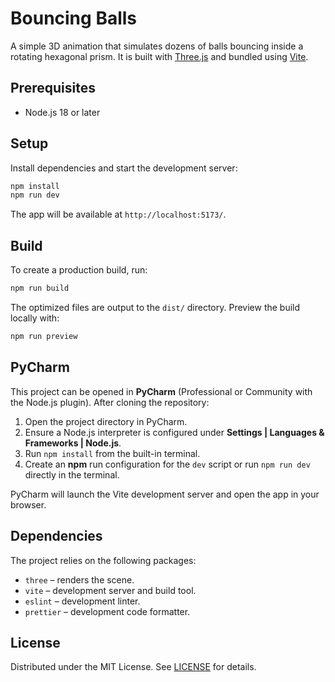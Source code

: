# Bouncing Balls

A simple 3D animation that simulates dozens of balls bouncing inside a rotating hexagonal prism. It is built with [Three.js](https://threejs.org/) and bundled using [Vite](https://vitejs.dev/).

## Prerequisites

- Node.js 18 or later

## Setup

Install dependencies and start the development server:

```bash
npm install
npm run dev
```

The app will be available at `http://localhost:5173/`.

## Build

To create a production build, run:

```bash
npm run build
```

The optimized files are output to the `dist/` directory. Preview the build locally with:

```bash
npm run preview
```

## PyCharm

This project can be opened in **PyCharm** (Professional or Community with the Node.js plugin). After cloning the repository:

1. Open the project directory in PyCharm.
2. Ensure a Node.js interpreter is configured under **Settings \| Languages & Frameworks \| Node.js**.
3. Run `npm install` from the built-in terminal.
4. Create an **npm** run configuration for the `dev` script or run `npm run dev` directly in the terminal.

PyCharm will launch the Vite development server and open the app in your browser.

## Dependencies

The project relies on the following packages:

- `three` – renders the scene.
- `vite` – development server and build tool.
- `eslint` – development linter.
- `prettier` – development code formatter.

## License

Distributed under the MIT License. See [LICENSE](LICENSE) for details.

